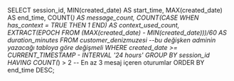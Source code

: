 SELECT 
    session_id,
    MIN(created_date) AS start_time,
    MAX(created_date) AS end_time,
    COUNT(*) AS message_count,
    COUNT(CASE WHEN has_context = TRUE THEN 1 END) AS context_used_count,
    EXTRACT(EPOCH FROM (MAX(created_date) - MIN(created_date)))/60 AS duration_minutes
FROM 
    customer_denizmuzesi --bu değişken adminin yazacağı tabloya göre değişmeli
WHERE 
    created_date >= CURRENT_TIMESTAMP - INTERVAL '24 hours'
GROUP BY 
    session_id
HAVING 
    COUNT(*) > 2  -- En az 3 mesaj içeren oturumlar
ORDER BY 
    end_time DESC;
